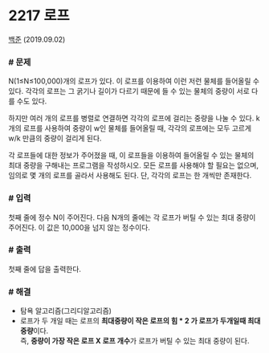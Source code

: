 # 2217 로프

[백준](https://www.acmicpc.net/problem/2217) (2019.09.02)

### # 문제

N(1≤N≤100,000)개의 로프가 있다. 이 로프를 이용하여 이런 저런 물체를 들어올릴 수 있다. 각각의 로프는 그 굵기나 길이가 다르기 때문에 들 수 있는 물체의 중량이 서로 다를 수도 있다.

하지만 여러 개의 로프를 병렬로 연결하면 각각의 로프에 걸리는 중량을 나눌 수 있다. k개의 로프를 사용하여 중량이 w인 물체를 들어올릴 때, 각각의 로프에는 모두 고르게 w/k 만큼의 중량이 걸리게 된다.

각 로프들에 대한 정보가 주어졌을 때, 이 로프들을 이용하여 들어올릴 수 있는 물체의 최대 중량을 구해내는 프로그램을 작성하시오. 모든 로프를 사용해야 할 필요는 없으며, 임의로 몇 개의 로프를 골라서 사용해도 된다. 단, 각각의 로프는 한 개씩만 존재한다.

### # 입력

첫째 줄에 정수 N이 주어진다. 다음 N개의 줄에는 각 로프가 버틸 수 있는 최대 중량이 주어진다. 이 값은 10,000을 넘지 않는 정수이다.

### # 출력

첫째 줄에 답을 출력한다.

### # 해결

- 탐욕 알고리즘(그리디알고리즘)
- 로프가 두 개일 때는 로프의 **최대중량이 작은 로프의 힘 \* 2 가 로프가 두개일때 최대 중량**이다.  
  즉, **중량이 가장 작은 로프 X 로프 개수**가 로프가 버틸 수 있는 최대 중량이 된다.
